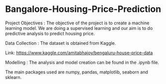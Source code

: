 # Bangalore-Housing-Price-Prediction


Project Objectives :
The objective of the project is to create a machine learning model. We are doing a supervised learning and our aim is to do predictive analysis to predict housing price.

Data Collection :
The dataset is obtained from Kaggle.

Link: https://www.kaggle.com/amitabhajoy/bengaluru-house-price-data

Modelling :
The analysis and model creation can be found in the .ipynb file.

The main packages used are numpy, pandas, matplotlib, seaborn and sklearn.
